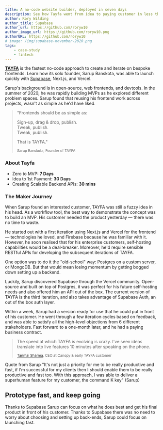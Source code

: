 ```yaml
---
title: A no-code website builder, deployed in seven days
description: See how Tayfa went from idea to paying customer in less than 30 days.
author: Rory Wilding
author_title: Supabase
author_url: https://github.com/roryw10
author_image_url: https://github.com/roryw10.png
authorURL: https://github.com/roryw10
# image: /img/supabase-november-2020.png
tags: 
    - case-study
    - fintech
---
```


[**TAYFA**](https://usetayfa.com) is the fastest no-code approach to create and iterate on bespoke frontends. Learn how its solo founder, Sarup Banskota, was able to launch quickly with [Supabase](https://supabase.io), Next.js, and Vercel.

<!--truncate-->

Sarup's background is in open-source, web frontends, and devtools. In the summer of 2020, he was rapidly building MVPs as he explored different problem spaces. Sarup found that reusing his frontend work across projects, wasn't as simple as he'd have liked. 


> "Frontends should be as simple as:
> 
> Sign-up, drag & drop, publish.<br />
> Tweak, publish.<br />
> Tweak, publish.<br />
>
> That is TAYFA."
>
> <small>Sarup Banskota, Founder of TAYFA</small>




### About Tayfa 

- Zero to MVP: **7 Days**
- Idea to 1st Payment: **30 Days**
- Creating Scalable Backend APIs: **30 mins**

### The Maker Journey

When Sarup found an interested customer, TAYFA was still a fuzzy idea in his head. As a workflow tool, the best way to demonstrate the concept was to build an MVP. His customer needed the product yesterday — there was no time to waste.

He started out with a first iteration using Next.js and Vercel for the frontend — technologies he loved, and Firebase because he was familiar with it. However, he soon realised that for his enterprise customers, self-hosting capabilities would be a deal-breaker. Moreover, he'd require sensible RESTful APIs for developing the subsequent iterations of TAYFA. 


One option was to do it the "old-school" way: Postgres on a custom server, or MongoDB. But that would mean losing momentum by getting bogged down setting up a backend. 

Luckily, Sarup discovered Supabase through the Vercel community. Open-source and built on top of Postgres, it was perfect for his future self-hosting needs and also offered him an API out of the box. The current version of TAYFA is the third iteration, and also takes advantage of  Supabase Auth, an out of the box auth layer.

Within a week, Sarup had a version ready for use that he could put in front of his customer. He went through a few iteration cycles based on feedback, and was able to satisfy all the high-level objections from 6 different stakeholders. Fast forward to a one-month later, and he had a paying business contract.  

> The speed at which TAYFA is evolving is crazy. I've seen ideas translate into live features 10 minutes after speaking on the phone.
> 
> <small><a href="https://www.linkedin.com/in/tanmai-sharma-9b1777/" target="_blank" rel="noopener noreferrer">Tanmai Sharma</a>, CEO at Canopy & early TAYFA customer</small>

Quote from Sarup "It's not just a priority for me to be really productive and fast, if I'm successful for my clients then I should enable them to be really productive and fast too. With this approach, I was able to deliver a superhuman feature for my customer, the command K key" (Sarup)

## Prototype fast, and keep going

Thanks to Supabase  Sarup can focus on what he does best and get his final product in front of his customer. Thanks to Supabase there was no need to worry about choosing and setting up back-ends, Sarup could focus on launching fast.

